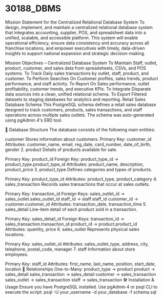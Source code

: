 # 30188_DBMS
Mission Statement for the Centralized Relational Database System To design, implement, and maintain a centralized relational database system that integrates accounting, supplier, POS, and spreadsheet data into a unified, scalable, and accessible platform. This system will enable operational efficiency, ensure data consistency and accuracy across all franchise locations, and empower executives with timely, data-driven insights to support national expansion and strategic decision-making.

Mission Objectives – Centralized Database System To Maintain Staff, outlet, product, customer, and sales data from spreadsheets, CSVs, and POS systems. To Track Daily sales transactions by outlet, staff, product, and customer. To Perform Searches On Customer profiles, sales trends, product performance, and staff activity. To Report On Sales performance, outlet profitability, customer trends, and executive KPIs. To Integrate Disparate data sources into a clean, unified relational schema. To Export Filtered datasets to staging databases for analytics and reporting. Retail Sales Database Schema This PostgreSQL schema defines a retail sales database designed to track customers, products, sales transactions, and staff operations across multiple sales outlets. The schema was auto-generated using pgAdmin 4's ERD tool.

🧱 Database Structure The database consists of the following main entities:

customer Stores information about customers.
Primary Key: customer_id Attributes: customer_name, email, reg_date, card_number, date_of_birth, gender 2. product Details of products available for sale.

Primary Key: product_id Foreign Key: product_type_id → product_type.product_type_id Attributes: product_name, description, product_price 3. product_type Defines categories and types of products.

Primary Key: product_type_id Attributes: product_type, product_category 4. sales_transaction Records sales transactions that occur at sales outlets.

Primary Key: transaction_id Foreign Keys: sales_outlet_id → sales_outlet.sales_outlet_id staff_id → staff.staff_id customer_id → customer.customer_id Attributes: transaction_date, transaction_time 5. sales_detail Line-item detail of each product sold in a transaction.

Primary Key: sales_detail_id Foreign Keys: transaction_id → sales_transaction.transaction_id product_id → product.product_id Attributes: quantity, price 6. sales_outlet Represents physical sales locations.

Primary Key: sales_outlet_id Attributes: sales_outlet_type, address, city, telephone, postal_code, manager 7. staff Information about store employees.

Primary Key: staff_id Attributes: first_name, last_name, position, start_date, location 🔗 Relationships One-to-Many: product_type → product product → sales_detail sales_transaction → sales_detail customer → sales_transaction sales_outlet → sales_transaction staff → sales_transaction 🛠 Installation & Usage Ensure you have PostgreSQL installed. Use pgAdmin 4 or psql CLI to execute the script: psql -U your_username -d your_database -f schema.sql
